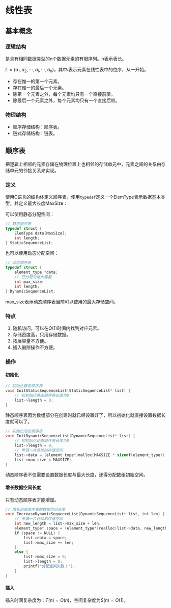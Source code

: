 # 线性表

## 基本概念

### 逻辑结构

是具有相同数据类型的n个数据元素的有限序列。n表示表长。

$L=(a_1,a_2,\cdots,a_i,\cdots,a_n)$，其中$i$表示元素在线性表中的位序，从一开始。

+ 存在惟一的第一个元素。
+ 存在惟一的最后一个元素。
+ 除第一个元素之外，每个元素均只有一个直接前驱。
+ 除最后一个元素之外，每个元素均只有一个直接后继。

### 物理结构

+ 顺序存储结构：顺序表。
+ 链式存储结构：链表。

## 顺序表

把逻辑上相邻的元素存储在物理位置上也相邻的存储单元中，元素之间的关系由存储单元的邻接关系来实现。

### 定义

使用C语言的结构体定义顺序表，使用`typedef`定义一个ElemType表示数据基本类型，并定义最大长度MaxSize：

可以使用静态分配空间：

```c
// 静态顺序表
typedef struct {
    ElemType data[MaxSize];
    int length;
} StaticSequenceList;
```

也可以使用动态分配空间：

```c
// 动态顺序表
typedef struct {
    element_type *data;
    // 已分配的最大容量
    int max_size;
    int length;
} DynamicSequenceList;
```

max_size表示动态顺序表当前可以使用的最大存储空间。

### 特点

1. 随机访问，可以在$O(1)$时间内找到对应元素。
2. 存储密度高，只用存储数据。
3. 拓展容量不方便。
4. 插入删除操作不方便。

### 操作

#### 初始化

```c
// 初始化静态顺序表
void InitStaticSequenceList(StaticSequenceList* list) {
    // 初初始化静态顺序表长度为0
    list->length = 0;
}
```

静态顺序表因为数组部分在创建时就已经设置好了，所以初始化就直接设置数据长度就可以了。

```c
// 初始化动态顺序表
void InitDynamicSequenceList(DynamicSequenceList* list) {
    // 初初始化动态顺序表长度为0
    list->length = 0;
    // 申请一片连续的存储空间
    list->data = (element_type*)malloc(MAXSIZE * sizeof(element_type));
    list->max_size = MAXSIZE;
}
```

动态顺序表不仅需要设置数据长度与最大长度，还得分配数组初始空间。

#### 增长数据空间长度

只有动态顺序表才能增加。

```c
// 增长动态顺序表的数据空间长度
void IncreaseDynamicSequenceList(DynamicSequenceList* list, int len) {
    // 申请一片连续的存储空间
    int new_length = list->max_size + len;
    element_type* space = (element_type*)realloc(list->data, new_length);
    if (space != NULL) {
        list->data = space;
        list->max_size += len;
    }
    else {
        list->max_size = 0;
        list->length = 0;
        printf("分配空间失败！");
    }
}
```

#### 插入

插入时间复杂度为：$T(n)=O(n)$，空间复杂度为$S(n)=O(1)$。
